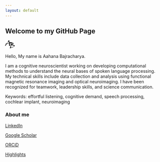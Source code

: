 ```yaml
---
layout: default
---
```

## Welcome to my GitHub Page
![AB.png](/docs/assests/images/AB.png)

Hello, My name is Aahana Bajracharya.

I am a cognitive neuroscientist working on developing computational methods to understand the neural bases of spoken language processing. My technical skills include data collection and analysis using functional magnetic resonance imaging and optical neuroimaging. I have been recognized for teamwork, leadership skills, and science communication.

Keywords: effortful listening, cognitive demand, speech processing, cochlear implant, neuroimaging

### About me
[LinkedIn](www.linkedin.com/in/aahana-bajracharya)

[Google Scholar](https://scholar.google.com/citations?user=hsh907UAAAAJ&hl=en)

[ORCiD](https://orcid.org/0000-0002-7361-6020)

[Highlights](https://engineering.wustl.edu/academics/student-profiles/Aahana-Bajracharya.html)

<!---
### Markdown

Markdown is a lightweight and easy-to-use syntax for styling your writing. It includes conventions for

```markdown
Syntax highlighted code block

# Header 1
## Header 2
### Header 3

- Bulleted
- List

1. Numbered
2. List

**Bold** and _Italic_ and `Code` text

[Link](url) and ![Image](src)
```

For more details see [GitHub Flavored Markdown](https://guides.github.com/features/mastering-markdown/).

### Jekyll Themes

Your Pages site will use the layout and styles from the Jekyll theme you have selected in your [repository settings](https://github.com/Aahana1/aahana.github.io/settings). The name of this theme is saved in the Jekyll `_config.yml` configuration file.

### Support or Contact

Having trouble with Pages? Check out our [documentation](https://docs.github.com/categories/github-pages-basics/) or [contact support](https://github.com/contact) and we’ll help you sort it out.
--->
